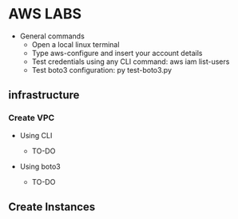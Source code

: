 # AWS LABS

- General commands
  - Open a local linux terminal
  - Type aws-configure and insert your account details
  - Test credentials using any CLI command: aws iam list-users
  - Test boto3 configuration: py test-boto3.py

## infrastructure

### Create VPC

- Using CLI
  - TO-DO

- Using boto3
  - TO-DO

## Create Instances